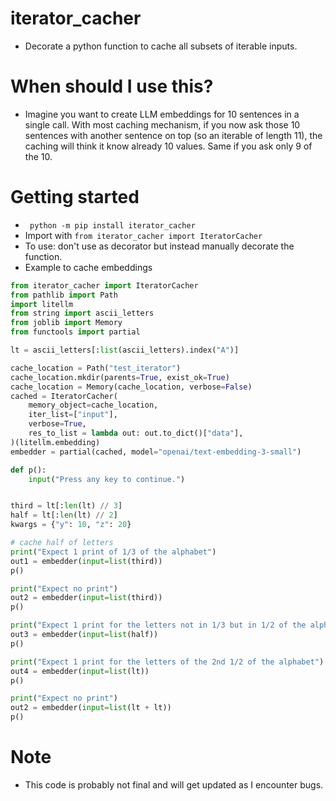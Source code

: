 # iterator_cacher
* Decorate a python function to cache all subsets of iterable inputs.

# When should I use this?
* Imagine you want to create LLM embeddings for 10 sentences in a single call. With most caching mechanism, if you now ask those 10 sentences with another sentence on top (so an iterable of length 11), the caching will think it know already 10 values. Same if you ask only 9 of the 10.

# Getting started
* ` python -m pip install iterator_cacher`
* Import with `from iterator_cacher import IteratorCacher`
* To use: don't use as decorator but instead manually decorate the function.
* Example to cache embeddings

``` python
from iterator_cacher import IteratorCacher
from pathlib import Path
import litellm
from string import ascii_letters
from joblib import Memory
from functools import partial

lt = ascii_letters[:list(ascii_letters).index("A")]

cache_location = Path("test_iterator")
cache_location.mkdir(parents=True, exist_ok=True)
cache_location = Memory(cache_location, verbose=False)
cached = IteratorCacher(
    memory_object=cache_location,
    iter_list=["input"],
    verbose=True,
    res_to_list = lambda out: out.to_dict()["data"],
)(litellm.embedding)
embedder = partial(cached, model="openai/text-embedding-3-small")

def p():
    input("Press any key to continue.")


third = lt[:len(lt) // 3]
half = lt[:len(lt) // 2]
kwargs = {"y": 10, "z": 20}

# cache half of letters
print("Expect 1 print of 1/3 of the alphabet")
out1 = embedder(input=list(third))
p()

print("Expect no print")
out2 = embedder(input=list(third))
p()

print("Expect 1 print for the letters not in 1/3 but in 1/2 of the alphabet")
out3 = embedder(input=list(half))
p()

print("Expect 1 print for the letters of the 2nd 1/2 of the alphabet")
out4 = embedder(input=list(lt))
p()

print("Expect no print")
out2 = embedder(input=list(lt + lt))
p()
```

# Note
* This code is probably not final and will get updated as I encounter bugs.
